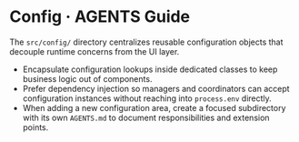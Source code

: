 # Config · AGENTS Guide

The `src/config/` directory centralizes reusable configuration objects that decouple runtime concerns from the UI layer.

- Encapsulate configuration lookups inside dedicated classes to keep business logic out of components.
- Prefer dependency injection so managers and coordinators can accept configuration instances without reaching into `process.env` directly.
- When adding a new configuration area, create a focused subdirectory with its own `AGENTS.md` to document responsibilities and extension points.
